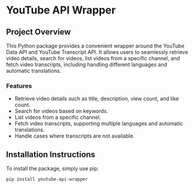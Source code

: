 # YouTube API Wrapper

## Project Overview

This Python package provides a convenient wrapper around the YouTube Data API and YouTube Transcript API. It allows users to seamlessly retrieve video details, search for videos, list videos from a specific channel, and fetch video transcripts, including handling different languages and automatic translations.

### Features
- Retrieve video details such as title, description, view count, and like count.
- Search for videos based on keywords.
- List videos from a specific channel.
- Fetch video transcripts, supporting multiple languages and automatic translations.
- Handle cases where transcripts are not available.

## Installation Instructions

To install the package, simply use pip:

```bash
pip install youtube-api-wrapper

